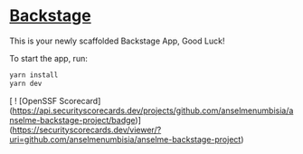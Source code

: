# [Backstage](https://backstage.io)

This is your newly scaffolded Backstage App, Good Luck!

To start the app, run:

```sh
yarn install
yarn dev
```

[ ! [OpenSSF Scorecard]
(https://api.securityscorecards.dev/projects/github.com/anselmenumbisia/anselme-backstage-project/badge)]
(https://securityscorecards.dev/viewer/?uri=github.com/anselmenumbisia/anselme-backstage-project)
